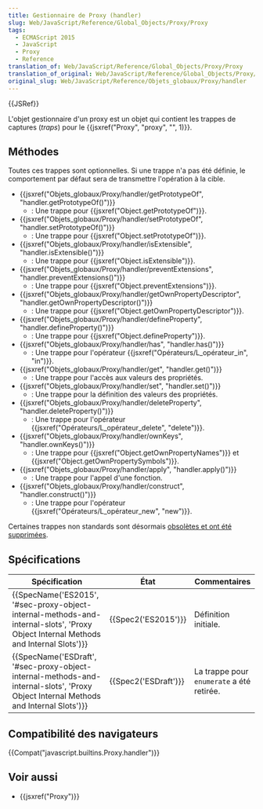 ```yaml
---
title: Gestionnaire de Proxy (handler)
slug: Web/JavaScript/Reference/Global_Objects/Proxy/Proxy
tags:
  - ECMAScript 2015
  - JavaScript
  - Proxy
  - Reference
translation_of: Web/JavaScript/Reference/Global_Objects/Proxy/Proxy
translation_of_original: Web/JavaScript/Reference/Global_Objects/Proxy/handler
original_slug: Web/JavaScript/Reference/Objets_globaux/Proxy/handler
---
```


{{JSRef}}

L'objet gestionnaire d'un proxy est un objet qui contient les trappes de captures (_traps_) pour le  {{jsxref("Proxy", "proxy", "", 1)}}.

## Méthodes

Toutes ces trappes sont optionnelles. Si une trappe n'a pas été définie, le comportement par défaut sera de transmettre l'opération à la cible.

- {{jsxref("Objets_globaux/Proxy/handler/getPrototypeOf", "handler.getPrototypeOf()")}}
  - : Une trappe pour {{jsxref("Object.getPrototypeOf")}}.
- {{jsxref("Objets_globaux/Proxy/handler/setPrototypeOf", "handler.setPrototypeOf()")}}
  - : Une trappe pour {{jsxref("Object.setPrototypeOf")}}.
- {{jsxref("Objets_globaux/Proxy/handler/isExtensible", "handler.isExtensible()")}}
  - : Une trappe pour {{jsxref("Object.isExtensible")}}.
- {{jsxref("Objets_globaux/Proxy/handler/preventExtensions", "handler.preventExtensions()")}}
  - : Une trappe pour {{jsxref("Object.preventExtensions")}}.
- {{jsxref("Objets_globaux/Proxy/handler/getOwnPropertyDescriptor", "handler.getOwnPropertyDescriptor()")}}
  - : Une trappe pour {{jsxref("Object.getOwnPropertyDescriptor")}}.
- {{jsxref("Objets_globaux/Proxy/handler/defineProperty", "handler.defineProperty()")}}
  - : Une trappe pour {{jsxref("Object.defineProperty")}}.
- {{jsxref("Objets_globaux/Proxy/handler/has", "handler.has()")}}
  - : Une trappe pour l'opérateur {{jsxref("Opérateurs/L_opérateur_in", "in")}}.
- {{jsxref("Objets_globaux/Proxy/handler/get", "handler.get()")}}
  - : Une trappe pour l'accès aux valeurs des propriétés.
- {{jsxref("Objets_globaux/Proxy/handler/set", "handler.set()")}}
  - : Une trappe pour la définition des valeurs des propriétés.
- {{jsxref("Objets_globaux/Proxy/handler/deleteProperty", "handler.deleteProperty()")}}
  - : Une trappe pour l'opérateur {{jsxref("Opérateurs/L_opérateur_delete", "delete")}}.
- {{jsxref("Objets_globaux/Proxy/handler/ownKeys", "handler.ownKeys()")}}
  - : Une trappe pour {{jsxref("Object.getOwnPropertyNames")}} et {{jsxref("Object.getOwnPropertySymbols")}}.
- {{jsxref("Objets_globaux/Proxy/handler/apply", "handler.apply()")}}
  - : Une trappe pour l'appel d'une fonction.
- {{jsxref("Objets_globaux/Proxy/handler/construct", "handler.construct()")}}
  - : Une trappe pour l'opérateur {{jsxref("Opérateurs/L_opérateur_new", "new")}}.

Certaines trappes non standards sont désormais [obsolètes et ont été supprimées](/fr/docs/JavaScript/Reference/Annexes/Fonctionnalités_dépréciées#Proxy).

## Spécifications

| Spécification                                                                                                                                                                    | État                         | Commentaires                              |
| -------------------------------------------------------------------------------------------------------------------------------------------------------------------------------- | ---------------------------- | ----------------------------------------- |
| {{SpecName('ES2015', '#sec-proxy-object-internal-methods-and-internal-slots', 'Proxy Object Internal Methods and Internal Slots')}} | {{Spec2('ES2015')}}     | Définition initiale.                      |
| {{SpecName('ESDraft', '#sec-proxy-object-internal-methods-and-internal-slots', 'Proxy Object Internal Methods and Internal Slots')}} | {{Spec2('ESDraft')}} | La trappe pour `enumerate` a été retirée. |

## Compatibilité des navigateurs

{{Compat("javascript.builtins.Proxy.handler")}}

## Voir aussi

- {{jsxref("Proxy")}}

